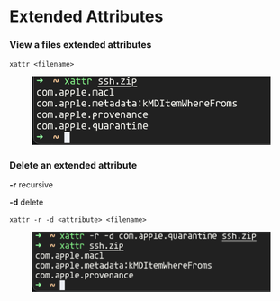 # Extended Attributes

### View a files extended attributes

```
xattr <filename>
```

<figure><img src="../.gitbook/assets/xattr.png" alt=""><figcaption></figcaption></figure>

### Delete an extended attribute

**-r** recursive

**-d** delete

```
xattr -r -d <attribute> <filename>
```

<figure><img src="../.gitbook/assets/xattr_delete.png" alt=""><figcaption></figcaption></figure>
